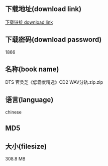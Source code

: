 ## 下载地址(download link)
[下载链接 download link](https://voluble-croquembouche-d321dc.netlify.app/?s=DTS+%E5%AE%98%E7%81%B5%E8%8A%9D%E3%80%8A%E4%BD%8E%E9%9C%B8%E5%BA%A6%E7%B2%BE%E9%80%89%E3%80%8BCD2+WAV%E5%88%86%E8%BD%A8.zip)

## 下载密码(download password)
1866

## 名称(book name)
DTS 官灵芝《低霸度精选》CD2 WAV分轨.zip.zip

## 语言(language)
chinese

## MD5


## 大小(filesize)
308.8 MB
